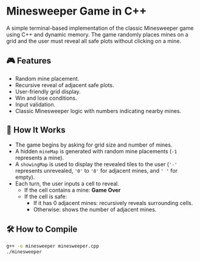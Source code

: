 # Minesweeper Game in C++

A simple terminal-based implementation of the classic Minesweeper game using C++ and dynamic memory. The game randomly places mines on a grid and the user must reveal all safe plots without clicking on a mine.

## 🎮 Features

- Random mine placement.
- Recursive reveal of adjacent safe plots.
- User-friendly grid display.
- Win and lose conditions.
- Input validation.
- Classic Minesweeper logic with numbers indicating nearby mines.

## 🧠 How It Works

- The game begins by asking for grid size and number of mines.
- A hidden `mineMap` is generated with random mine placements (`-1` represents a mine).
- A `showingMap` is used to display the revealed tiles to the user (`'-'` represents unrevealed, `'0'` to `'8'` for adjacent mines, and `' '` for empty).
- Each turn, the user inputs a cell to reveal.
  - If the cell contains a mine: **Game Over**
  - If the cell is safe:
    - If it has 0 adjacent mines: recursively reveals surrounding cells.
    - Otherwise: shows the number of adjacent mines.

## 🛠️ How to Compile

```bash
g++ -o minesweeper minesweeper.cpp
./minesweeper
